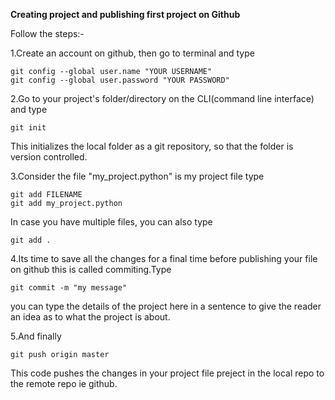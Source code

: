 **Creating project and publishing first project on Github**

Follow the steps:-

1.Create an account on github, then go to terminal and type
```
git config --global user.name "YOUR USERNAME"
git config --global user.password "YOUR PASSWORD"
```

2.Go to your project's folder/directory on the CLI(command line interface) and type
```
git init
```
This initializes the local folder as a git repository, so that the folder is version controlled.

3.Consider the file "my_project.python" is my project file type
```
git add FILENAME
git add my_project.python
```
In case you have multiple files, you can also type 
```
git add . 
```

4.Its time to save all the changes for a final time before publishing your file on github this is called commiting.Type
```
git commit -m "my message"
```
you can type the details of the project here in a sentence to give the reader an idea as to what the project is about.

5.And finally
```
git push origin master
```
This code pushes the changes in your project file preject in the local repo to the remote repo ie github.

